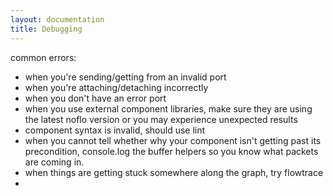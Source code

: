 ```yaml
---
layout: documentation
title: Debugging
---
```


common errors:

- when you're sending/getting from an invalid port
- when you're attaching/detaching incorrectly
- when you don't have an error port
- when you use external component libraries, make sure they are using the latest noflo version or you may experience unexpected results
- component syntax is invalid, should use lint
- when you cannot tell whether why your component isn't getting past its precondition, console.log the buffer helpers so you know what packets are coming in.
- when things are getting stuck somewhere along the graph, try flowtrace
-
